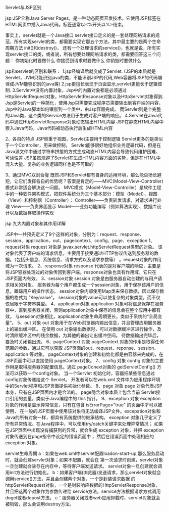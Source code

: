  Servlet与JSP区别
 
 jsp:JSP全称Java Server Pages，是一种动态网页开发技术。它使用JSP标签在HTML网页中插入Java代码。标签通常以<%开头以%>结束。 
 
 事实上，servlet就是一个Java接口
 servlet接口定义的是一套处理网络请求的规范，所有实现servlet的类，都需要实现它那五个方法，其中最主要的是两个生命周期方法 init()和destroy()，
 还有一个处理请求的service()，也就是说，所有实现servlet接口的类，或者说，所有想要处理网络请求的类，都需要回答这三个问题：
你初始化时要做什么
你接受到请求时要做什么
你销毁时要做什么



 jsp和servlet的区别和联系：
1.jsp经编译后就变成了Servlet.
(JSP的本质就是Servlet，JVM只能识别java的类，不能识别JSP的代码,Web容器将JSP的代码编译成JVM能够识别的java类)
2.jsp更擅长表现于页面显示,servlet更擅长于逻辑控制.
3.Servlet中没有内置对象，Jsp中的内置对象都是必须通过HttpServletRequest对象，HttpServletResponse对象以及HttpServlet对象得到.
Jsp是Servlet的一种简化，使用Jsp只需要完成程序员需要输出到客户端的内容，Jsp中的Java脚本如何镶嵌到一个类中，由Jsp容器完成。
而Servlet则是个完整的Java类，这个类的Service方法用于生成对客户端的响应。
4.Servlet在Java代码中通过HttpServletResponse对象动态输出HTML内容
JSP在静态HTML内容中嵌入Java代码，Java代码被动态执行后生成HTML内容



2、各自的特点
JSP侧重于视图，Servlet主要用于控制逻辑
Servlet更多的是类似于一个Controller，用来做控制。
Servlet能够很好地组织业务逻辑代码，但是在Java源文件中通过字符串拼接的方式生成动态HTML内容会导致代码维护困难、可读性差
JSP虽然规避了Servlet在生成HTML内容方面的劣势，但是在HTML中混入大量、复杂的业务逻辑同样也是不可取的


3、通过MVC双剑合璧
既然JSP和Servlet都有自身的适用环境，那么能否扬长避短，让它们发挥各自的优势呢？答案是肯定的——MVC(Model-View-Controller)模式非常适合解决这一问题。
MVC模式（Model-View-Controller）是软件工程中的一种软件架构模式，把软件系统分为三个基本部分：模型（Model）、视图（View）和控制器（Controller）：
Controller——负责转发请求，对请求进行处理
View——负责界面显示
Model——业务功能编写（例如算法实现）、数据库设计以及数据存取操作实现

jsp 九大内置对象和其作用详解 

   JSP中一共预先定义了9个这样的对象，分别为：request、response、session、application、out、pagecontext、config、page、exception
1、request对象
request 对象是 javax.servlet.httpServletRequest类型的对象。 
该对象代表了客户端的请求信息，主要用于接受通过HTTP协议传送到服务器的数据。（包括头信息、系统信息、请求方式以及请求参数等）
。request对象的作用域为一次请求。
2、response对象
response 代表的是对客户端的响应，主要是将JSP容器处理过的对象传回到客户端。response对象也具有作用域，它只在JSP页面内有效。
3、session对象
session 对象是由服务器自动创建的与用户请求相关的对象。
服务器为每个用户都生成一个session对象，用于保存该用户的信息，跟踪用户的操作状态。
session对象内部使用Map类来保存数据，因此保存数据的格式为 “Key/value”。
 session对象的value可以使复杂的对象类型，而不仅仅局限于字符串类型。
4、application对象
 application 对象可将信息保存在服务器中，直到服务器关闭，否则application对象中保存的信息会在整个应用中都有效。
 与session对象相比，application对象生命周期更长，类似于系统的“全局变量”。
5、out 对象
out 对象用于在Web浏览器内输出信息，并且管理应用服务器上的输出缓冲区。
在使用 out 对象输出数据时，可以对数据缓冲区进行操作，及时清除缓冲区中的残余数据，为其他的输出让出缓冲空间。
待数据输出完毕后，要及时关闭输出流。
6、pageContext 对象
pageContext 对象的作用是取得任何范围的参数，通过它可以获取 JSP页面的out、request、reponse、session、application 等对象。
pageContext对象的创建和初始化都是由容器来完成的，在JSP页面中可以直接使用 pageContext对象。
7、config 对象
config 对象的主要作用是取得服务器的配置信息。通过 pageConext对象的 getServletConfig() 方法可以获取一个config对象。
当一个Servlet 初始化时，容器把某些信息通过 config对象传递给这个 Servlet。
 开发者可以在web.xml 文件中为应用程序环境中的Servlet程序和JSP页面提供初始化参数。
8、page 对象
page 对象代表JSP本身，只有在JSP页面内才是合法的。 
page隐含对象本质上包含当前 Servlet接口引用的变量，类似于Java编程中的 this 指针。
9、exception 对象
exception 对象的作用是显示异常信息，只有在包含 isErrorPage="true" 的页面中才可以被使用，
在一般的JSP页面中使用该对象将无法编译JSP文件。excepation对象和Java的所有对象一样，都具有系统提供的继承结构。
exception 对象几乎定义了所有异常情况。在Java程序中，可以使用try/catch关键字来处理异常情况； 
如果在JSP页面中出现没有捕获到的异常，就会生成 exception 对象，并把 exception 对象传送到在page指令中设定的错误页面中
，然后在错误页面中处理相应的 exception 对象。



servlet生命周期
a：如果在web.xml中servlet配置loadon-start-up,那么服务启动时，就会创建servlet对象；如果不配置，就会在
第一次请求时创建，servlet对象一旦创建就会驻存在内存中，等待客户端发送请求。
servlet对象一旦创建就会调用init方法进行初始化。
b：如果客户端(浏览器)发送请求，那么servlet对象就会调用service()方法，并且会创建两个对象，一个是封装请求数据
的httpServletRequest对象，一个是封装响应数据的HttpServletResponse对象，并且把这两个对象作为参数传递给
service方法，service方法根据请求方式调用doget或者dopost方法。
c：服务器关闭或者web应用卸载时，servlet对象就会被销毁，那么会调用destroy方法。

